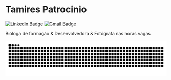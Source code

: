 # Tamires Patrocinio

<!-- ![](https://komarev.com/ghpvc/?username=tamirespatrocinio&color=blueviolet) -->
[![Linkedin Badge](https://img.shields.io/badge/-Tamires%20Patrocinio-685EA9?style=flat-square&logo=Linkedin&logoColor=white&link=https://www.linkedin.com/in/tamires-patrocinio/)](https://www.linkedin.com/in/tamires-patrocinio/) 
[![Gmail Badge](https://img.shields.io/badge/-tamirespatrocinio.ti@gmail.com-685EA9?style=flat-square&logo=Gmail&logoColor=white&link=mailto:tamirespatrocinio.ti@gmail.com)](mailto:tamirespatrocinio.ti@gmail.com)

Bióloga de formação & Desenvolvedora & Fotógrafa nas horas vagas 
<!--
<br>

## 🛠 &nbsp;Tech Stack

![JavaScript](https://img.shields.io/badge/-JavaScript-05122A?style=flat&logo=javascript)&nbsp;
![Node.js](https://img.shields.io/badge/-Node.js-05122A?style=flat&logo=node.js)&nbsp;
![HTML](https://img.shields.io/badge/-HTML-05122A?style=flat&logo=HTML5)&nbsp;
![CSS](https://img.shields.io/badge/-CSS-05122A?style=flat&logo=CSS3&logoColor=1572B6)&nbsp;
![React](https://img.shields.io/badge/-React-05122A?style=flat&logo=react)&nbsp;
![Git](https://img.shields.io/badge/-Git-05122A?style=flat&logo=git)&nbsp;
![GitHub](https://img.shields.io/badge/-GitHub-05122A?style=flat&logo=github)&nbsp;
![Markdown](https://img.shields.io/badge/-Markdown-05122A?style=flat&logo=markdown)&nbsp;
![Visual Studio Code](https://img.shields.io/badge/-Visual%20Studio%20Code-05122A?style=flat&logo=visual-studio-code&logoColor=007ACC)&nbsp;


<br><br>
 ## ⚙️ &nbsp;GitHub Analytics 
![PostgreSQL](https://img.shields.io/badge/-PostgreSQL-05122A?style=flat&logo=postgresql)&nbsp;
![SQLite](https://img.shields.io/badge/-SQLite-05122A?style=flat&logo=sqlite)&nbsp;

"Nós sempre nos definimos pela capacidade de superar o impossível" 🚀
-->

![Snake animation](https://github.com/tamirespatrocinio/tamirespatrocinio/blob/output/github-contribution-grid-snake.svg)
